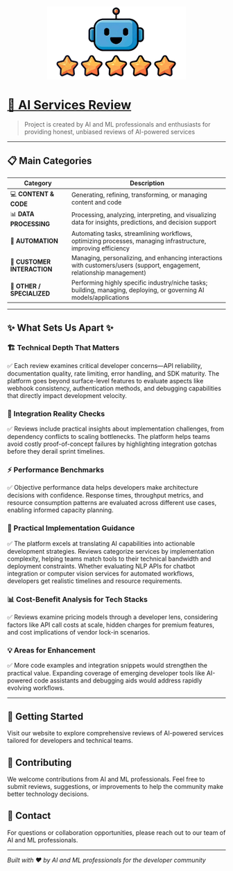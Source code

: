 <p align="center">
<picture>
  <img src="https://github.com/AI-Services-Review/.github/raw/main/images/logo-md-min.png" width="320" >
</picture>
</p>

# [**🤖 AI Services Review**](https://www.aiservices.review/)


> Project is created by AI and ML professionals and enthusiasts for providing honest, unbiased reviews of AI-powered services

---

## 📋 Main Categories

| Category | Description |
|----------|-------------|
| 💻 **CONTENT & CODE** | Generating, refining, transforming, or managing content and code |
| 📊 **DATA PROCESSING** | Processing, analyzing, interpreting, and visualizing data for insights, predictions, and decision support |
| 🔧 **AUTOMATION** | Automating tasks, streamlining workflows, optimizing processes, managing infrastructure, improving efficiency |
| 💬 **CUSTOMER INTERACTION** | Managing, personalizing, and enhancing interactions with customers/users (support, engagement, relationship management) |
| 🧠 **OTHER / SPECIALIZED** | Performing highly specific industry/niche tasks; building, managing, deploying, or governing AI models/applications |

---

## ✨ What Sets Us Apart ✨

### 🏗️ Technical Depth That Matters

✅ Each review examines critical developer concerns—API reliability, documentation quality, rate limiting, error handling, and SDK maturity. The platform goes beyond surface-level features to evaluate aspects like webhook consistency, authentication methods, and debugging capabilities that directly impact development velocity.

### 🔄 Integration Reality Checks

✅ Reviews include practical insights about implementation challenges, from dependency conflicts to scaling bottlenecks. The platform helps teams avoid costly proof-of-concept failures by highlighting integration gotchas before they derail sprint timelines.

### ⚡ Performance Benchmarks

✅ Objective performance data helps developers make architecture decisions with confidence. Response times, throughput metrics, and resource consumption patterns are evaluated across different use cases, enabling informed capacity planning.

### 🔧 Practical Implementation Guidance

✅ The platform excels at translating AI capabilities into actionable development strategies. Reviews categorize services by implementation complexity, helping teams match tools to their technical bandwidth and deployment constraints. Whether evaluating NLP APIs for chatbot integration or computer vision services for automated workflows, developers get realistic timelines and resource requirements.

### 📊 Cost-Benefit Analysis for Tech Stacks

✅ Reviews examine pricing models through a developer lens, considering factors like API call costs at scale, hidden charges for premium features, and cost implications of vendor lock-in scenarios.

### 💡 Areas for Enhancement

✅ More code examples and integration snippets would strengthen the practical value. Expanding coverage of emerging developer tools like AI-powered code assistants and debugging aids would address rapidly evolving workflows.

---

## 🚀 Getting Started

Visit our website to explore comprehensive reviews of AI-powered services tailored for developers and technical teams.

## 🤝 Contributing

We welcome contributions from AI and ML professionals. Feel free to submit reviews, suggestions, or improvements to help the community make better technology decisions.

## 📧 Contact

For questions or collaboration opportunities, please reach out to our team of AI and ML professionals.

---

*Built with ❤️ by AI and ML professionals for the developer community*

